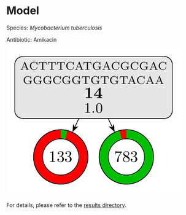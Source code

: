 
# Model

Species: *Mycobacterium tuberculosis*

Antibiotic: Amikacin

<a href="./model.pdf"><img src="./model.png" /></a>

For details, please refer to the [results directory](../../../../../results/cart_b/mycobacterium%20tuberculosis/amikacin/repeat_6/).

